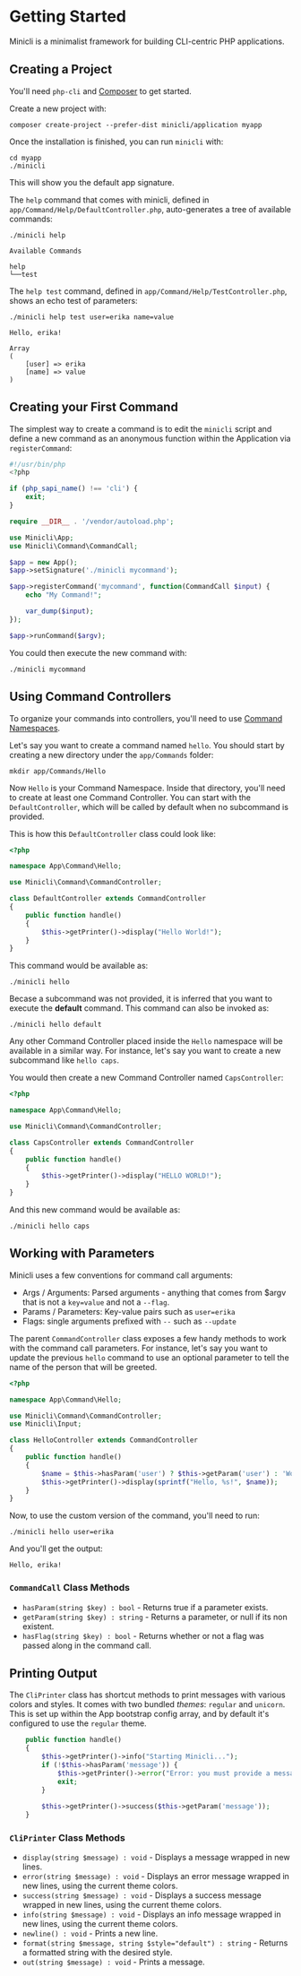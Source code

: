# Getting Started

Minicli is a minimalist framework for building CLI-centric PHP applications.

## Creating a Project

You'll need `php-cli` and [Composer](https://getcomposer.org/) to get started.

Create a new project with:

```shell
composer create-project --prefer-dist minicli/application myapp
```

Once the installation is finished, you can run `minicli` with:

```shell
cd myapp
./minicli
```

This will show you the default app signature.

The `help` command that comes with minicli, defined in `app/Command/Help/DefaultController.php`, auto-generates a tree of available commands:

```shell
./minicli help
```

```
Available Commands

help
└──test

```

The `help test` command, defined in `app/Command/Help/TestController.php`, shows an echo test of parameters:

```
./minicli help test user=erika name=value
```

```
Hello, erika!

Array
(
    [user] => erika
    [name] => value
)
```

## Creating your First Command

The simplest way to create a command is to edit the `minicli` script and define a new command as an anonymous function within the Application via `registerCommand`:

```php
#!/usr/bin/php
<?php

if (php_sapi_name() !== 'cli') {
    exit;
}

require __DIR__ . '/vendor/autoload.php';

use Minicli\App;
use Minicli\Command\CommandCall;

$app = new App();
$app->setSignature('./minicli mycommand');

$app->registerCommand('mycommand', function(CommandCall $input) {
    echo "My Command!";

    var_dump($input);
});

$app->runCommand($argv);
```

You could then execute the new command with:

```shell
./minicli mycommand
```

## Using Command Controllers

To organize your commands into controllers, you'll need to use [Command Namespaces](/command_namespaces#). 

Let's say you want to create a command named  `hello`. You should start by creating a new directory under the `app/Commands` folder:

```shell
mkdir app/Commands/Hello
```

Now `Hello` is your Command Namespace. Inside that directory, you'll need to create at least one Command Controller. You can start with the `DefaultController`, which will be called by default when no subcommand is provided.

This is how this `DefaultController` class could look like:

```php
<?php

namespace App\Command\Hello;

use Minicli\Command\CommandController;

class DefaultController extends CommandController
{
    public function handle()
    {       
        $this->getPrinter()->display("Hello World!");
    }
}
```

This command would be available as:

```shell
./minicli hello
```

Becase a subcommand was not provided, it is inferred that you want to execute the **default** command. This command can also be invoked as:

```shell
./minicli hello default
```

Any other Command Controller placed inside the `Hello` namespace will be available in a similar way. For instance, let's say you want to create a new subcommand like `hello caps`.

You would then create a new Command Controller named `CapsController`:

```php
<?php

namespace App\Command\Hello;

use Minicli\Command\CommandController;

class CapsController extends CommandController
{
    public function handle()
    {       
        $this->getPrinter()->display("HELLO WORLD!");
    }
}
```

And this new command would be available as:

```shell
./minicli hello caps
```

## Working with Parameters

Minicli uses a few conventions for command call arguments:

* Args / Arguments: Parsed arguments - anything that comes from $argv that is not a `key=value` and not a `--flag`.
* Params / Parameters: Key-value pairs such as `user=erika`
* Flags: single arguments prefixed with `--` such as `--update`

The parent `CommandController` class exposes a few handy methods to work with the command call parameters.
For instance, let's say you want to update the previous `hello` command to use an optional parameter to tell the name of the person that will be greeted.

```php
<?php

namespace App\Command\Hello;

use Minicli\Command\CommandController;
use Minicli\Input;

class HelloController extends CommandController
{
    public function handle()
    {       
        $name = $this->hasParam('user') ? $this->getParam('user') : 'World';
        $this->getPrinter()->display(sprintf("Hello, %s!", $name));
    }
}
```

Now, to use the custom version of the command, you'll need to run:

```shell
./minicli hello user=erika 
```

And you'll get the output:

```shell
Hello, erika!
```

### `CommandCall` Class Methods
* `hasParam(string $key) : bool` - Returns true if a parameter exists.
* `getParam(string $key) : string` - Returns a parameter, or null if its non existent.
* `hasFlag(string $key) : bool` - Returns whether or not a flag was passed along in the command call.

## Printing Output

The `CliPrinter` class has shortcut methods to print messages with various colors and styles. 
It comes with two bundled *themes*: `regular` and `unicorn`. This is set up within the App bootstrap config array, and by default it's configured to use the `regular` theme.

```php
    public function handle()
    {       
        $this->getPrinter()->info("Starting Minicli...");
        if (!$this->hasParam('message')) {
            $this->getPrinter()->error("Error: you must provide a message.");
            exit;
        }
        
        $this->getPrinter()->success($this->getParam('message'));
    }
```
### `CliPrinter` Class Methods

* `display(string $message) : void` - Displays a message wrapped in new lines.
* `error(string $message) : void` - Displays an error message wrapped in new lines, using the current theme colors.
* `success(string $message) : void` - Displays a success message wrapped in new lines, using the current theme colors.
* `info(string $message) : void` - Displays an info message wrapped in new lines, using the current theme colors.
* `newline() : void` - Prints a new line.
* `format(string $message, string $style="default") : string` - Returns a formatted string with the desired style.
* `out(string $message) : void` - Prints a message.